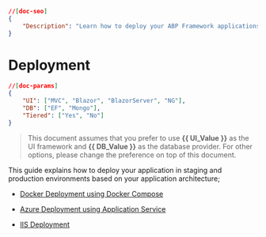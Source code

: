 ```json
//[doc-seo]
{
    "Description": "Learn how to deploy your ABP Framework applications in staging and production environments with options for Docker, Azure, and IIS."
}
```

# Deployment

````json
//[doc-params]
{
    "UI": ["MVC", "Blazor", "BlazorServer", "NG"],
    "DB": ["EF", "Mongo"],
    "Tiered": ["Yes", "No"]
}
````

> This document assumes that you prefer to use **{{ UI_Value }}** as the UI framework and **{{ DB_Value }}** as the database provider. For other options, please change the preference on top of this document.

This guide explains how to deploy your application in staging and production environments based on your application architecture;

- [Docker Deployment using Docker Compose](deployment-docker-compose.md)

- [Azure Deployment using Application Service](azure-deployment/azure-deployment.md)

- [IIS Deployment](deployment-iis.md)
